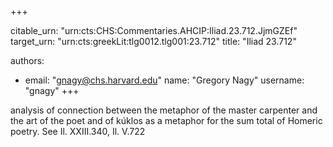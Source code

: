 +++


citable_urn: "urn:cts:CHS:Commentaries.AHCIP:Iliad.23.712.JjmGZEf"
target_urn: "urn:cts:greekLit:tlg0012.tlg001:23.712"
title: "Iliad 23.712"

authors:
- email: "gnagy@chs.harvard.edu"
  name: "Gregory Nagy"
  username: "gnagy"
+++

<p>analysis of connection between the metaphor of the master carpenter and the art of the poet and of kúklos as a metaphor for the sum total of Homeric poetry. See Il. XXIII.340, Il. V.722</p>